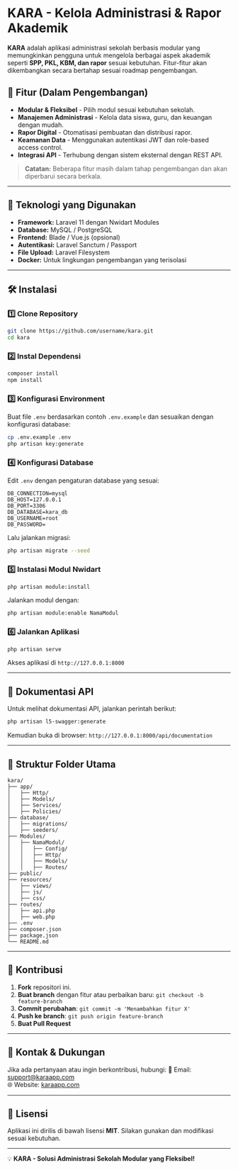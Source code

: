 # KARA - Kelola Administrasi & Rapor Akademik

**KARA** adalah aplikasi administrasi sekolah berbasis modular yang memungkinkan pengguna untuk mengelola berbagai aspek akademik seperti **SPP, PKL, KBM, dan rapor** sesuai kebutuhan. Fitur-fitur akan dikembangkan secara bertahap sesuai roadmap pengembangan.

## 🚀 Fitur (Dalam Pengembangan)
- **Modular & Fleksibel** - Pilih modul sesuai kebutuhan sekolah.
- **Manajemen Administrasi** - Kelola data siswa, guru, dan keuangan dengan mudah.
- **Rapor Digital** - Otomatisasi pembuatan dan distribusi rapor.
- **Keamanan Data** - Menggunakan autentikasi JWT dan role-based access control.
- **Integrasi API** - Terhubung dengan sistem eksternal dengan REST API.

> **Catatan:** Beberapa fitur masih dalam tahap pengembangan dan akan diperbarui secara berkala.

---

## 📌 Teknologi yang Digunakan
- **Framework:** Laravel 11 dengan Nwidart Modules
- **Database:** MySQL / PostgreSQL
- **Frontend:** Blade / Vue.js (opsional)
- **Autentikasi:** Laravel Sanctum / Passport
- **File Upload:** Laravel Filesystem
- **Docker:** Untuk lingkungan pengembangan yang terisolasi

---

## 🛠 Instalasi
### 1️⃣ Clone Repository
```sh
git clone https://github.com/username/kara.git
cd kara
```

### 2️⃣ Instal Dependensi
```sh
composer install
npm install
```

### 3️⃣ Konfigurasi Environment
Buat file `.env` berdasarkan contoh `.env.example` dan sesuaikan dengan konfigurasi database:
```sh
cp .env.example .env
php artisan key:generate
```

### 4️⃣ Konfigurasi Database
Edit `.env` dengan pengaturan database yang sesuai:
```
DB_CONNECTION=mysql
DB_HOST=127.0.0.1
DB_PORT=3306
DB_DATABASE=kara_db
DB_USERNAME=root
DB_PASSWORD=
```
Lalu jalankan migrasi:
```sh
php artisan migrate --seed
```

### 5️⃣ Instalasi Modul Nwidart
```sh
php artisan module:install
```
Jalankan modul dengan:
```sh
php artisan module:enable NamaModul
```

### 6️⃣ Jalankan Aplikasi
```sh
php artisan serve
```
Akses aplikasi di `http://127.0.0.1:8000`

---

## 📖 Dokumentasi API
Untuk melihat dokumentasi API, jalankan perintah berikut:
```sh
php artisan l5-swagger:generate
```
Kemudian buka di browser: `http://127.0.0.1:8000/api/documentation`

---

## 📂 Struktur Folder Utama
```
kara/
├── app/
│   ├── Http/
│   ├── Models/
│   ├── Services/
│   ├── Policies/
├── database/
│   ├── migrations/
│   ├── seeders/
├── Modules/
│   ├── NamaModul/
│   │   ├── Config/
│   │   ├── Http/
│   │   ├── Models/
│   │   ├── Routes/
├── public/
├── resources/
│   ├── views/
│   ├── js/
│   ├── css/
├── routes/
│   ├── api.php
│   ├── web.php
├── .env
├── composer.json
├── package.json
└── README.md
```

---

## 📢 Kontribusi
1. **Fork** repositori ini.
2. **Buat branch** dengan fitur atau perbaikan baru: `git checkout -b feature-branch`
3. **Commit perubahan**: `git commit -m 'Menambahkan fitur X'`
4. **Push ke branch**: `git push origin feature-branch`
5. **Buat Pull Request**

---

## 📧 Kontak & Dukungan
Jika ada pertanyaan atau ingin berkontribusi, hubungi: 
📩 Email: support@karaapp.com  
🌐 Website: [karaapp.com](https://karaapp.com)

---

## 📜 Lisensi
Aplikasi ini dirilis di bawah lisensi **MIT**. Silakan gunakan dan modifikasi sesuai kebutuhan.

---

💡 **KARA - Solusi Administrasi Sekolah Modular yang Fleksibel!**
